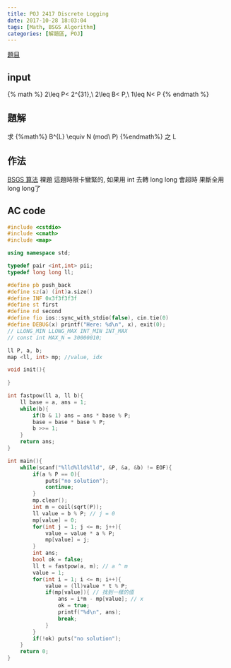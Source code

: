 ```yaml
---
title: POJ 2417 Discrete Logging
date: 2017-10-28 18:03:04
tags: [Math, BSGS Algorithm]
categories: [解題區, POJ]
---
```


[題目](http://poj.org/problem?id=2417)

## input
{% math %} 2\leq P< 2^{31},\ 2\leq B< P,\ 1\leq N< P {% endmath %}

## 題解
求 {%math%} B^{L} \equiv N (mod\ P) {%endmath%} 之 L

## 作法
[BSGS 算法](http://abcd40404.github.io/2017/10/28/BSGS-Algorithm/) 裸題
這題時限卡蠻緊的, 如果用 int 去轉 long long 會超時
果斷全用 long long了

## AC code
```cpp
#include <cstdio>
#include <cmath>
#include <map>

using namespace std;

typedef pair <int,int> pii;
typedef long long ll;

#define pb push_back
#define sz(a) (int)a.size()
#define INF 0x3f3f3f3f
#define st first
#define nd second
#define fio ios::sync_with_stdio(false), cin.tie(0)
#define DEBUG(x) printf("Here: %d\n", x), exit(0);
// LLONG_MIN LLONG_MAX INT_MIN INT_MAX
// const int MAX_N = 30000010;

ll P, a, b;
map <ll, int> mp; //value, idx

void init(){
    
}

int fastpow(ll a, ll b){
    ll base = a, ans = 1;
    while(b){
        if(b & 1) ans = ans * base % P;
        base = base * base % P;
        b >>= 1;
    }
    return ans;
}

int main(){
    while(scanf("%lld%lld%lld", &P, &a, &b) != EOF){
        if(a % P == 0){
            puts("no solution");
            continue;
        }
        mp.clear();
        int m = ceil(sqrt(P));
        ll value = b % P; // j = 0
        mp[value] = 0;
        for(int j = 1; j <= m; j++){
            value = value * a % P;
            mp[value] = j;
        }
        int ans;
        bool ok = false;
        ll t = fastpow(a, m); // a ^ m
        value = 1;
        for(int i = 1; i <= m; i++){
            value = (ll)value * t % P;
            if(mp[value]){ // 找到一樣的值
                ans = i*m - mp[value]; // x
                ok = true;
                printf("%d\n", ans);
                break;
            }
        }
        if(!ok) puts("no solution");
    }
    return 0;
}
```
